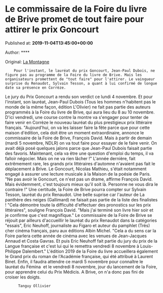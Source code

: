
# Le commissaire de la Foire du livre de Brive promet de tout faire pour attirer le prix Goncourt

Published at: **2019-11-04T13:45:00+00:00**

Author: ****

Original: [La Montagne](https://www.lamontagne.fr/brive-la-gaillarde-19100/loisirs/le-commissaire-de-la-foire-du-livre-de-brive-promet-de-tout-faire-pour-attirer-le-prix-goncourt_13677269/)


        Pour l'instant, le lauréat du prix Goncourt, Jean-Paul Dubois, ne figure pas au programme de la Foire du livre de Brive. Mais les organisateurs promettent de "tout faire" pour l'attirer. Le vainqueur surprise du Renaudot, Sylvain Tesson, a quant à lui confirmé de longue date sa présence en Corrèze.
      
Le jury du Prix Goncourt a rendu son verdict ce lundi 4 novembre. Et pour l'instant, son lauréat, Jean-Paul Dubois (Tous les hommes n'habitent pas le monde de la même façon, édition L'Olivier) ne fait pas partie des auteurs programmés à la Foire du livre de Brive, qui aura lieu du 8 au 10 novembre.
D'ici vendredi, une course contre la montre va s'engager pour tenter de faire venir en Corrèze le nouveau lauréat du plus prestigieux prix littéraire français. "Aujourd'hui, on va les laisser faire la fête parce que pour cette maison d'édition, cela doit être un moment extraordinaire, annonce le commissaire de la Foire de Brive, François David. Mais à partir de demain (mardi 5 novembre, NDLR) on va tout faire pour essayer de le faire venir. On avait déjà posé quelques jalons parce que Jean-Paul Dubois faisait partie des favoris. Maintenant, cela va être une question d'emploi du temps, il va falloir négocier. Mais on ne va rien lâcher !"
L'année dernière, fait extrêmement rare, les grands prix littéraires d'automne n'avaient pas fait le déplacement à Brive. Le Goncourt, Nicolas Mathieu, s'était notamment engagé à assurer une lecture musicale à la Maison de la poésie de Paris.
"Ne pas avoir le Goncourt, ce n'est pas un drame, affirme François David. Mais évidemment, c'est toujours mieux qu'il soit là. Personne ne vous dira le contraire !"
Une certitude, la Foire de Brive pourra compter sur Sylvain Tesson, lauréat du prix Renaudot. Une belle suprise car l'auteur de La panthère des neiges (Gallimard) ne faisait pas partie de la liste des finalistes ! "Cela démontre toute la difficulté d'effectuer des pronostics sur les prix littéraires", souligne François David. "Mais j'ai terminé son livre hier soir et je confirme que c'est magnifique."
Le commissaire de la Foire de Brive se réjouit par ailleurs d'accueillir le lauréat du prix Renaudot dans la catégories "essais", Eric Neuhoff, journaliste au Figaro et auteur du pamphlet (Très) cher cinéma français, paru aux éditions Albin Michel. "Cela a du sens car la Foire parlera cette année de cinéma avec les venues de Jean-Jacques Annaud et Costa Gavras. Et puis Eric Neuhoff fait partie du jury du prix de la Langue française et c'est lui qui le remettra vendredi 8 novembre à Louis-Philippe Dalembert."
L'édition 2019 de la Foire du livre accueillera également le Grand prix du roman de l'Académie française, qui été attribué à Laurent Binet.
Enfin, il faudra attendre ce mardi 5 novembre pour connaître le lauréat du Fémina  et le vendredi 8 novembre, jour du lancement de la Foire, pour apprendre celui du Prix Médicis. A Brive, on n'a donc pas fini de croiser les doigts.

        
          Tanguy Ollivier
        
      
